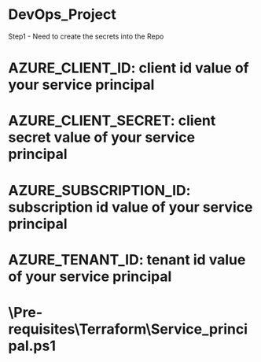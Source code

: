 # DevOps_Project

Step1 - Need to create the secrets into the Repo
# AZURE_CLIENT_ID: client id value of your service principal
# AZURE_CLIENT_SECRET: client secret value of your service principal
# AZURE_SUBSCRIPTION_ID: subscription id value of your service principal
# AZURE_TENANT_ID: tenant id value of your service principal
# \Pre-requisites\Terraform\Service_principal.ps1
